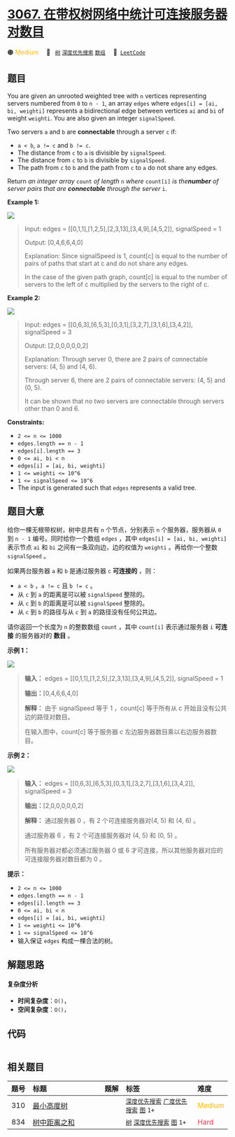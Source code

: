 # [3067. 在带权树网络中统计可连接服务器对数目](https://leetcode.com/problems/count-pairs-of-connectable-servers-in-a-weighted-tree-network)

🟠 <font color=#ffb800>Medium</font>&emsp; 🔖&ensp; [`树`](/outline/tag/tree.md) [`深度优先搜索`](/outline/tag/depth-first-search.md) [`数组`](/outline/tag/array.md)&emsp; 🔗&ensp;[`LeetCode`](https://leetcode.com/problems/count-pairs-of-connectable-servers-in-a-weighted-tree-network)

## 题目

You are given an unrooted weighted tree with `n` vertices representing servers
numbered from `0` to `n - 1`, an array `edges` where `edges[i] = [ai, bi,
weighti]` represents a bidirectional edge between vertices `ai` and `bi` of
weight `weighti`. You are also given an integer `signalSpeed`.

Two servers `a` and `b` are **connectable** through a server `c` if:

  * `a < b`, `a != c` and `b != c`.
  * The distance from `c` to `a` is divisible by `signalSpeed`.
  * The distance from `c` to `b` is divisible by `signalSpeed`.
  * The path from `c` to `b` and the path from `c` to `a` do not share any edges.

Return _an integer array_ `count` _of length_ `n` _where_ `count[i]` _is
the**number** of server pairs that are **connectable** through_ _the server_
`i`.



**Example 1:**

![](https://assets.leetcode.com/uploads/2024/01/21/example22.png)

> Input: edges = [[0,1,1],[1,2,5],[2,3,13],[3,4,9],[4,5,2]], signalSpeed = 1
> 
> Output: [0,4,6,6,4,0]
> 
> Explanation: Since signalSpeed is 1, count[c] is equal to the number of pairs of paths that start at c and do not share any edges.
> 
> In the case of the given path graph, count[c] is equal to the number of servers to the left of c multiplied by the servers to the right of c.

**Example 2:**

![](https://assets.leetcode.com/uploads/2024/01/21/example11.png)

> Input: edges = [[0,6,3],[6,5,3],[0,3,1],[3,2,7],[3,1,6],[3,4,2]], signalSpeed = 3
> 
> Output: [2,0,0,0,0,0,2]
> 
> Explanation: Through server 0, there are 2 pairs of connectable servers: (4, 5) and (4, 6).
> 
> Through server 6, there are 2 pairs of connectable servers: (4, 5) and (0, 5).
> 
> It can be shown that no two servers are connectable through servers other than 0 and 6.

**Constraints:**

  * `2 <= n <= 1000`
  * `edges.length == n - 1`
  * `edges[i].length == 3`
  * `0 <= ai, bi < n`
  * `edges[i] = [ai, bi, weighti]`
  * `1 <= weighti <= 10^6`
  * `1 <= signalSpeed <= 10^6`
  * The input is generated such that `edges` represents a valid tree.


## 题目大意

给你一棵无根带权树，树中总共有 `n` 个节点，分别表示 `n` 个服务器，服务器从 `0` 到 `n - 1` 编号。同时给你一个数组 `edges`
，其中 `edges[i] = [ai, bi, weighti]` 表示节点 `ai` 和 `bi` 之间有一条双向边，边的权值为 `weighti`
。再给你一个整数 `signalSpeed` 。

如果两台服务器 `a` 和 `b` 是通过服务器 `c` **可连接的** ，则：

  * `a < b` ，`a != c` 且 `b != c` 。
  * 从 `c` 到 `a` 的距离是可以被 `signalSpeed` 整除的。
  * 从 `c` 到 `b` 的距离是可以被 `signalSpeed` 整除的。
  * 从 `c` 到 `b` 的路径与从 `c` 到 `a` 的路径没有任何公共边。

请你返回一个长度为 `n` 的整数数组 `count` ，其中 `count[i]` 表示通过服务器 `i` **可连接**  的服务器对的 **数目**
。



**示例 1：**

![](https://assets.leetcode.com/uploads/2024/01/21/example22.png)

> 
> 
> 
> 
> 
> **输入：** edges = [[0,1,1],[1,2,5],[2,3,13],[3,4,9],[4,5,2]], signalSpeed = 1
> 
> **输出：**[0,4,6,6,4,0]
> 
> **解释：** 由于 signalSpeed 等于 1 ，count[c] 等于所有从 c 开始且没有公共边的路径对数目。
> 
> 在输入图中，count[c] 等于服务器 c 左边服务器数目乘以右边服务器数目。
> 
> 

**示例 2：**

![](https://assets.leetcode.com/uploads/2024/01/21/example11.png)

> 
> 
> 
> 
> 
> **输入：** edges = [[0,6,3],[6,5,3],[0,3,1],[3,2,7],[3,1,6],[3,4,2]], signalSpeed = 3
> 
> **输出：**[2,0,0,0,0,0,2]
> 
> **解释：** 通过服务器 0 ，有 2 个可连接服务器对(4, 5) 和 (4, 6) 。
> 
> 通过服务器 6 ，有 2 个可连接服务器对 (4, 5) 和 (0, 5) 。
> 
> 所有服务器对都必须通过服务器 0 或 6 才可连接，所以其他服务器对应的可连接服务器对数目都为 0 。
> 
> 



**提示：**

  * `2 <= n <= 1000`
  * `edges.length == n - 1`
  * `edges[i].length == 3`
  * `0 <= ai, bi < n`
  * `edges[i] = [ai, bi, weighti]`
  * `1 <= weighti <= 10^6`
  * `1 <= signalSpeed <= 10^6`
  * 输入保证 `edges` 构成一棵合法的树。


## 解题思路

#### 复杂度分析

- **时间复杂度**：`O()`，
- **空间复杂度**：`O()`，

## 代码

```javascript

```

## 相关题目

<!-- prettier-ignore -->
| 题号 | 标题 | 题解 | 标签 | 难度 |
| :------: | :------ | :------: | :------ | :------ |
| 310 | [最小高度树](https://leetcode.com/problems/minimum-height-trees) |  |  [`深度优先搜索`](/outline/tag/depth-first-search.md) [`广度优先搜索`](/outline/tag/breadth-first-search.md) [`图`](/outline/tag/graph.md) `1+` | <font color=#ffb800>Medium</font> |
| 834 | [树中距离之和](https://leetcode.com/problems/sum-of-distances-in-tree) |  |  [`树`](/outline/tag/tree.md) [`深度优先搜索`](/outline/tag/depth-first-search.md) [`图`](/outline/tag/graph.md) `1+` | <font color=#ff334b>Hard</font> |

<style>
.blue {
    background-color: #096dd9;
    padding: 0.25rem 0.5rem;
    margin: 0;
    font-size: 0.85em;
    border-radius: 3px;
    color: white;
    font-weight: 500;
}
table th:first-of-type { width: 10%; }
table th:nth-of-type(2) { width: 35%; }
table th:nth-of-type(3) { width: 10%; }
table th:nth-of-type(4) { width: 35%; }
table th:nth-of-type(5) { width: 10%; }
</style>
